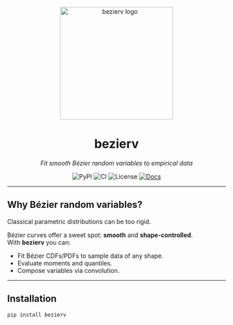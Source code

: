 <p align="center">
  <!-- If you used a different path, update the src accordingly -->
  <img src="docs/assets/logo.png" alt="bezierv logo" width="260"/>
</p>

<h1 align="center">bezierv</h1>
<p align="center">
  <em>Fit smooth Bézier random variables to empirical data</em>
</p>

<p align="center">
  <!-- Add real badges once you publish to PyPI / set up CI -->
  <img alt="PyPI" src="https://img.shields.io/pypi/v/bezierv?style=flat-square">
  <img alt="CI" src="https://img.shields.io/github/actions/workflow/status/EstebanLeiva/bezierv/ci.yml?style=flat-square">
  <img alt="License" src="https://img.shields.io/badge/License-MIT-informational?style=flat-square">
   <a href="https://estebanleiva.github.io/bezierv/"><img alt="Docs" src="https://img.shields.io/badge/docs-online-brightgreen?style=flat-square"></a>
</p>

---

## Why Bézier random variables?  
Classical parametric distributions can be too rigid.

Bézier curves offer a sweet spot: **smooth** and **shape-controlled**.  
With **bezierv** you can:

* Fit Bézier CDFs/PDFs to sample data of any shape.
* Evaluate moments and quantiles.
* Compose variables via convolution.

---

## Installation

```bash
pip install bezierv
```